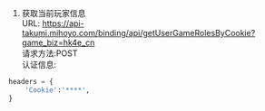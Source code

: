 1. 获取当前玩家信息  
URL: https://api-takumi.mihoyo.com/binding/api/getUserGameRolesByCookie?game_biz=hk4e_cn  
请求方法:POST  
认证信息:  
```python
headers = { 
    'Cookie':'****',
}
```